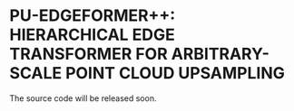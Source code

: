 # PU-EDGEFORMER++: HIERARCHICAL EDGE TRANSFORMER FOR ARBITRARY-SCALE POINT CLOUD UPSAMPLING
The source code will be released soon.
